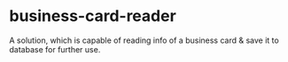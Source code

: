 # business-card-reader
A solution, which is capable of reading info of a business card &amp; save it to database for further use.
